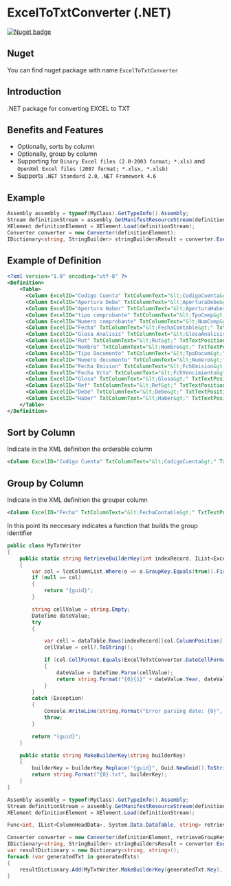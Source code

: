 ExcelToTxtConverter (.NET)
===============================

[![Nuget badge](https://buildstats.info/nuget/ExcelToTxtConverter)](https://www.nuget.org/packages/ExcelToTxtConverter)

Nuget
-----
You can find nuget package with name ```ExcelToTxtConverter```

Introduction
-------
.NET package for converting EXCEL to TXT

Benefits and Features
-------
- Optionally, sorts by column
- Optionally, group by column
- Supporting for ```Binary Excel files (2.0-2003 format; *.xls)``` and ```OpenXml Excel files (2007 format; *.xlsx, *.xlsb)```
- Supports ```.NET Standard 2.0```, ```.NET Framework 4.6```

Example
-------
```C#
Assembly assembly = typeof(MyClass).GetTypeInfo().Assembly;
Stream definitionStream = assembly.GetManifestResourceStream(definitionFile));
XElement definitionElement = XElement.Load(definitionStream);
Converter converter = new Converter(definitionElement);
IDictionary<string, StringBuilder> stringBuildersResult = converter.Execute(excelBytes);
```

Example of Definition
-------
```XML
<?xml version="1.0" encoding="utf-8" ?>
<Definition>
    <Table>
      <Column ExcelID="Codigo Cuenta" TxtColumnText="&lt;CodigoCuenta&gt;" TxtTextPosition="0"></Column>
      <Column ExcelID="Apertura Debe" TxtColumnText="&lt;AperturaDebe&gt;" TxtTextPosition="25" CellFormat="3"></Column>
      <Column ExcelID="Apertura Haber" TxtColumnText="&lt;AperturaHaber&gt;" TxtTextPosition="48" CellFormat="3"></Column>
      <Column ExcelID="tipo comprobante" TxtColumnText="&lt;TpoComp&gt;" TxtTextPosition="71"></Column>
      <Column ExcelID="Numero comprobante" TxtColumnText="&lt;NumComp&gt;" TxtTextPosition="84"></Column>
      <Column ExcelID="Fecha" TxtColumnText="&lt;FechaContable&gt;" TxtTextPosition="106" CellFormat="0"></Column>
      <Column ExcelID="Glosa Analisis" TxtColumnText="&lt;GlosaAnalisis&gt;" TxtTextPosition="124"></Column>
      <Column ExcelID="Rut" TxtColumnText="&lt;Rut&gt;" TxtTextPosition="248"></Column>
      <Column ExcelID="Nombre" TxtColumnText="&lt;Nombre&gt;" TxtTextPosition="262"></Column>
      <Column ExcelID="Tipo Documento" TxtColumnText="&lt;TpoDocum&gt;" TxtTextPosition="386"></Column>
      <Column ExcelID="Numero documento" TxtColumnText="&lt;Numero&gt;" TxtTextPosition="405"></Column>
      <Column ExcelID="Fecha Emision" TxtColumnText="&lt;FchEmision&gt;" TxtTextPosition="427"></Column>
      <Column ExcelID="Fecha Vcto" TxtColumnText="&lt;FchVencimiento&gt;" TxtTextPosition="441"></Column>
      <Column ExcelID="Glosa" TxtColumnText="&lt;Glosa&gt;" TxtTextPosition="461"></Column>
      <Column ExcelID="Ref" TxtColumnText="&lt;Ref&gt;" TxtTextPosition="495"></Column>
      <Column ExcelID="Debe" TxtColumnText="&lt;Debe&gt;" TxtTextPosition="510" CellFormat="3"></Column>
      <Column ExcelID="Haber" TxtColumnText="&lt;Haber&gt;" TxtTextPosition="542" CellFormat="3"></Column>
    </Table>
</Definition>
```

Sort by Column
-------
Indicate in the XML definition the orderable column
```XML
<Column ExcelID="Codigo Cuenta" TxtColumnText="&lt;CodigoCuenta&gt;" TxtTextPosition="0" Orderable="int|string"></Column>
```

Group by Column
-------
Indicate in the XML definition the grouper column
```XML
<Column ExcelID="Fecha" TxtColumnText="&lt;FechaContable&gt;" TxtTextPosition="44" CellFormat="0" GroupKey="true"></Column>
```
In this point its neccesary indicates a function that builds the group identifier
```C#
public class MyTxtWriter
{
    public static string RetrieveBuilderKey(int indexRecord, IList<ExcelToTxtConverter.ColumnHeadData> lceColumnList, System.Data.DataTable dataTable)
    {
        var col = lceColumnList.Where(o => o.GroupKey.Equals(true)).FirstOrDefault();
        if (null == col)
        {
            return "{guid}";
        }

        string cellValue = string.Empty;
        DateTime dateValue;
        try
        {

            var cell = dataTable.Rows[indexRecord][col.ColumnPosition];
            cellValue = cell?.ToString();

            if (col.CellFormat.Equals(ExcelToTxtConverter.DateCellFormatter.Identifier))
            {
                dateValue = DateTime.Parse(cellValue);
                return string.Format("{0}{1}" + dateValue.Year, dateValue.ToString("MM"));
            }
        }
        catch (Exception)
        {
            Console.WriteLine(string.Format("Error parsing date: {0}", cellValue));
            throw;
        }

        return "{guid}";
    }

    public static string MakeBuilderKey(string builderKey)
    {
        builderKey = builderKey.Replace("{guid}", Guid.NewGuid().ToString());
        return string.Format("{0}.txt", builderKey);
    }
}
```

```C#
Assembly assembly = typeof(MyClass).GetTypeInfo().Assembly;
Stream definitionStream = assembly.GetManifestResourceStream(definitionFile));
XElement definitionElement = XElement.Load(definitionStream);

Func<int, IList<ColumnHeadData>, System.Data.DataTable, string> retrieveGroupKeyFunction = new Func<int, IList<ColumnHeadData>, System.Data.DataTable, string>(MyTxtWriter.RetrieveBuilderKey);

Converter converter = new Converter(definitionElement, retrieveGroupKeyFunction);
IDictionary<string, StringBuilder> stringBuildersResult = converter.Execute(excelBytes);
var resultDictionary = new Dictionary<string, string>();
foreach (var generatedTxt in generatedTxts)
{
    resultDictionary.Add(MyTxtWriter.MakeBuilderKey(generatedTxt.Key), generatedTxt.Value.ToString());
}
```